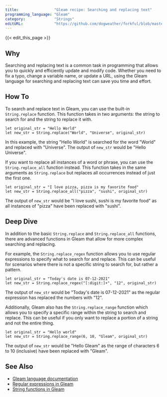 ```yaml
---
title:                "Gleam recipe: Searching and replacing text"
programming_language: "Gleam"
category:             "Strings"
editURL:              "https://github.com/dogweather/forkful/blob/master/content/en/gleam/searching-and-replacing-text.md"
---
```


{{< edit_this_page >}}

## Why
Searching and replacing text is a common task in programming that allows you to quickly and efficiently update and modify code. Whether you need to fix a typo, change a variable name, or update a URL, using the Gleam language for searching and replacing text can save you time and effort.

## How To
To search and replace text in Gleam, you can use the built-in `String.replace` function. This function takes in two arguments: the string to search for and the string to replace it with.

```Gleam
let original_str = "Hello World"
let new_str = String.replace("World", "Universe", original_str)
```

In this example, the string "Hello World" is searched for the word "World" and replaced with "Universe". The output of `new_str` would be "Hello Universe".

If you want to replace all instances of a word or phrase, you can use the `String.replace_all` function instead. This function takes in the same arguments as `String.replace` but replaces all occurrences instead of just the first one.

```Gleam
let original_str = "I love pizza, pizza is my favorite food"
let new_str = String.replace_all("pizza", "sushi", original_str)
```

The output of `new_str` would be "I love sushi, sushi is my favorite food" as all instances of "pizza" have been replaced with "sushi".

## Deep Dive
In addition to the basic `String.replace` and `String.replace_all` functions, there are advanced functions in Gleam that allow for more complex searching and replacing.

For example, the `String.replace_regex` function allows you to use regular expressions to specify what to search for and replace. This can be useful for scenarios where there is not a specific string to search for, but rather a pattern.

```Gleam
let original_str = "Today's date is 07-12-2021"
let new_str = String.replace_regex("[:digit:]+", "12", original_str)
```

The output of `new_str` would be "Today's date is 07-12-2021" as the regular expression has replaced the numbers with "12".

Additionally, Gleam also has the `String.replace_range` function which allows you to specify a specific range within the string to search and replace. This can be useful if you only want to replace a portion of a string and not the entire thing.

```Gleam
let original_str = "Hello world"
let new_str = String.replace_range(6, 10, "Gleam", original_str)
```

The output of `new_str` would be "Hello Gleam" as the range of characters 6 to 10 (inclusive) have been replaced with "Gleam".

## See Also
- [Gleam language documentation](https://gleam.run/book)
- [Regular expressions in Gleam](https://gleam.run/examples/regular-expressions)
- [String functions in Gleam](https://gleam.run/libraries/stdlib/String.html)